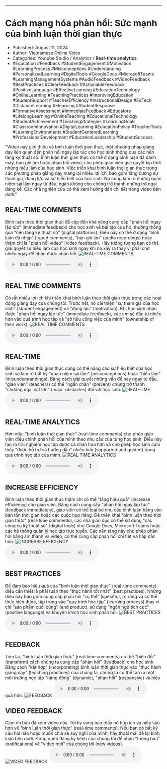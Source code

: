 
---

# Cách mạng hóa phản hồi: Sức mạnh của bình luận thời gian thực

- Published: August 11, 2024
- Author: Vietnamese Online Voice
- Categories: Youtube Studio / Analytics / **Real-time analytics**
- #Education #Feedback #StudentEngagement #Motivation #LearningProcess #Misconceptions #Understanding #PersonalizedLearning #DigitalTools #GoogleDocs #MicrosoftTeams #LearningManagementSystems #AudioFeedback #VideoFeedback #BestPractices #ClearFeedback #ActionableFeedback #PositiveLanguage #EffectiveLearning #EducationTechnology #OnlineLearning #TeachingPractices #ImprovingEducation #StudentSupport #TeacherEfficiency #InstructionalDesign #EdTech #DistanceLearning #Elearning #StudentResponse #FormativeAssessment #ImmediateFeedback #Educators #LifelongLearning #OnlineTeaching #EducationalTechnology #StudentAchievement #TeachingStrategies #LearningGoals #ClassroomInnovation #DigitalLearning #EducationPolicy #TeacherTools #LearningEnvironments #StudentCenteredLearning #ProfessionalDevelopment #EducationLeadership #StudentSuccess

"Video này giới thiệu về bình luận thời gian thực, một phương pháp giảng dạy liên quan đến phản hồi ngay lập tức cho học sinh thông qua các nền tảng kỹ thuật số. Bình luận thời gian thực có thể ở dạng bình luận đã đánh máy, bản ghi âm hoặc phản hồi video, cho phép giáo viên giải quyết kịp thời những hiểu lầm của học sinh. Việc triển khai bình luận thời gian thực trong các phương pháp giảng dạy mang lại nhiều lợi ích, bao gồm tăng cường sự tham gia, động lực và sự hiểu biết của học sinh. Nó cũng làm rõ những quan niệm sai lầm ngay từ đầu, ngăn không cho chúng trở thành những trở ngại đáng kể. Các nhà nghiên cứu có thể xem hướng dẫn chi tiết trong video bên dưới."


## REAL-TIME COMMENTS

Bình luận theo thời gian thực đề cập đến khả năng cung cấp "phản hồi ngay lập tức" (immediate feedback) cho học sinh về bài tập của họ, thường thông qua "nền tảng kỹ thuật số" (digital platforms). Điều này có thể ở dạng "bình luận đã nhập" (typed comments), "bản ghi âm" (audio recordings) hoặc thậm chí là "phản hồi video" (video feedback). Hãy tưởng tượng bạn có thể giải quyết sự hiểu lầm của học sinh ngay khi nó xảy ra thay vì phải chờ nhiều ngày để nhận được phản hồi.
![REAL-TIME COMMENTS](https://http-archiver-apis-production-80.schnworks.com/storage/images/transitions/2024-08-11/transition-7102266743-Montserrat-Medium-303F9F.jpg)
<audio controls>
    <source src="https://http-archiver-apis-production-80.schnworks.com/storage/storage/audio/file-11238924573.mp3" type="audio/mpeg">
</audio>



## REAL TIME COMMENTS

Có rất nhiều lợi ích khi triển khai bình luận theo thời gian thực trong các hoạt động giảng dạy của chúng tôi. Trước hết, nó cải thiện "sự tham gia của học sinh" (student engagement) và "động lực" (motivation). Khi học sinh nhận được "phản hồi ngay lập tức" (immediate feedback), các em sẽ đầu tư nhiều hơn vào quá trình học tập và "sở hữu công việc của mình" (ownership of their work).
![REAL TIME COMMENTS](https://http-archiver-apis-production-80.schnworks.com/storage/images/transitions/2024-08-11/transition-23336002116-Montserrat-ExtraBold-880E4F.jpg)
<audio controls>
    <source src="https://http-archiver-apis-production-80.schnworks.com/storage/storage/audio/file-39209573684.mp3" type="audio/mpeg">
</audio>



## REAL-TIME

Bình luận theo thời gian thực cũng có thể nâng cao sự hiểu biết của học sinh và làm rõ bất kỳ "quan niệm sai lầm" (misconceptions) hoặc "hiểu lầm" (misunderstandings). Bằng cách giải quyết những vấn đề này ngay từ đầu, "giáo viên" (teachers) có thể "ngăn chặn" (prevent) chúng trở thành "chướng ngại vật lớn" (major obstacles) đối với học sinh.
![REAL-TIME](https://http-archiver-apis-production-80.schnworks.com/storage/images/transitions/2024-08-11/transition--6864489993-Montserrat-ExtraBold-512DA8.jpg)
<audio controls>
    <source src="https://http-archiver-apis-production-80.schnworks.com/storage/storage/audio/file-13175700284.mp3" type="audio/mpeg">
</audio>



## REAL-TIME ANALYTICS

Hơn nữa, "bình luận thời gian thực" (real-time comments) cho phép giáo viên điều chỉnh phản hồi của mình theo nhu cầu của từng học sinh. Điều này tạo ra trải nghiệm học tập được cá nhân hóa hơn và cho phép học sinh cảm thấy "được hỗ trợ và hướng dẫn" nhiều hơn (supported and guided) trong quá trình học tập của mình.
![REAL-TIME ANALYTICS](https://http-archiver-apis-production-80.schnworks.com/storage/images/transitions/2024-08-11/transition--14403581003-Montserrat-ExtraBold-880E4F.jpg)
<audio controls>
    <source src="https://http-archiver-apis-production-80.schnworks.com/storage/storage/audio/file-23122313853.mp3" type="audio/mpeg">
</audio>



## INCREASE EFFICIENCY

Bình luận theo thời gian thực thậm chí có thể "tăng hiệu quả" (increase efficiency) cho giáo viên. Bằng cách cung cấp "phản hồi ngay lập tức" (feedback immediately), giáo viên có thể loại bỏ nhu cầu bình luận bằng văn bản tốn thời gian hoặc các cuộc họp riêng. Để triển khai "bình luận theo thời gian thực" (real-time comments), các nhà giáo dục có thể sử dụng "các công cụ kỹ thuật số" (digital tools) như Google Docs, Microsoft Teams hoặc các hệ thống quản lý học tập trực tuyến. Các nền tảng này cho phép phản hồi bằng âm thanh và video, có thể cung cấp phản hồi chi tiết và hấp dẫn hơn.
![INCREASE EFFICIENCY](https://http-archiver-apis-production-80.schnworks.com/storage/images/transitions/2024-08-11/transition--8012226039-Montserrat-Black-004895.jpg)
<audio controls>
    <source src="https://http-archiver-apis-production-80.schnworks.com/storage/storage/audio/file-23552571771.mp3" type="audio/mpeg">
</audio>



## BEST PRACTICES

Để đảm bảo hiệu quả của "bình luận thời gian thực" (real-time comments), điều cần thiết là phải tuân theo "thực hành tốt nhất" (best practices). Những điều này bao gồm cung cấp phản hồi "cụ thể" (specific), rõ ràng và có thể thực hiện được, tập trung vào "quy trình học tập" (learning process) thay vì chỉ "sản phẩm cuối cùng" (end product), sử dụng "ngôn ngữ tích cực" (positive language) và khuyến khích học sinh phản hồi.
![BEST PRACTICES](https://http-archiver-apis-production-80.schnworks.com/storage/images/transitions/2024-08-11/transition--9956736802-Montserrat-ExtraBold-4A148C.jpg)
<audio controls>
    <source src="https://http-archiver-apis-production-80.schnworks.com/storage/storage/audio/file-9639116310.mp3" type="audio/mpeg">
</audio>



## FEEDBACK

Tóm lại, "bình luận thời gian thực" (real-time comments) có thể "biến đổi" (transform) cách chúng ta cung cấp "phản hồi" (feedback) cho học sinh. Bằng cách "kết hợp" (incorporating) bình luận thời gian thực vào "thực hành giảng dạy" (teaching practices) của chúng ta, chúng ta có thể tạo ra một môi trường học tập "năng động" (dynamic), "phản hồi" (responsive) và hiệu quả hơn.
![FEEDBACK](https://http-archiver-apis-production-80.schnworks.com/storage/images/transitions/2024-08-11/transition-3929124997-Montserrat-Regular-303F9F.jpg)
<audio controls>
    <source src="https://http-archiver-apis-production-80.schnworks.com/storage/storage/audio/file-8656709495.mp3" type="audio/mpeg">
</audio>



## VIDEO FEEDBACK

Cảm ơn bạn đã xem video này. Tôi hy vọng bạn thấy nó hữu ích và hiểu sâu hơn về "bình luận thời gian thực" (real-time comments). Nếu bạn có bất kỳ câu hỏi nào hoặc muốn chia sẻ suy nghĩ của mình, hãy thoải mái để lại bình luận bên dưới. Đừng quên đăng ký kênh của chúng tôi để nhận "thông báo" (notifications) về "video mới" của chúng tôi (new videos).
![VIDEO FEEDBACK](https://http-archiver-apis-production-80.schnworks.com/storage/images/transitions/2024-08-11/transition-16601312171-Montserrat-Black-673AB7.jpg)
<audio controls>
    <source src="https://http-archiver-apis-production-80.schnworks.com/storage/storage/audio/file-1735948282.mp3" type="audio/mpeg">
</audio>

